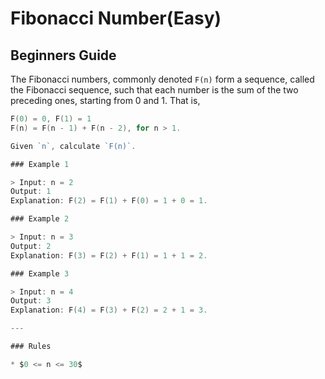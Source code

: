 # Fibonacci Number(Easy)

## Beginners Guide

The Fibonacci numbers, commonly denoted `F(n)` form a sequence, called the Fibonacci sequence, such that each number is the sum of the two preceding ones, starting from 0 and 1. That is,

```go
F(0) = 0, F(1) = 1
F(n) = F(n - 1) + F(n - 2), for n > 1.

Given `n`, calculate `F(n)`.

### Example 1

> Input: n = 2
Output: 1
Explanation: F(2) = F(1) + F(0) = 1 + 0 = 1.

### Example 2

> Input: n = 3
Output: 2
Explanation: F(3) = F(2) + F(1) = 1 + 1 = 2.

### Example 3

> Input: n = 4
Output: 3
Explanation: F(4) = F(3) + F(2) = 2 + 1 = 3.

---

### Rules

* $0 <= n <= 30$
